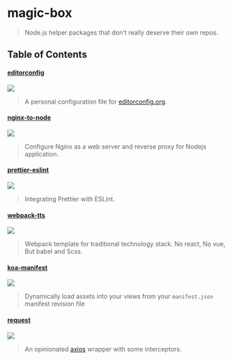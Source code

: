 # magic-box

> Node.js helper packages that don't really deserve their own repos.

## Table of Contents

#### [editorconfig](./packages/editorconfig)

[![](https://img.shields.io/badge/version-v1.0.0-brightgreen.svg)](./packages/editorconfig)

> A personal configuration file for [editorconfig.org](http://editorconfig.org).

#### [nginx-to-node](./packages/nginx-to-node)

[![](https://img.shields.io/badge/version-v0.1.3-brightgreen.svg)](./packages/nginx-to-node)

> Configure Nginx as a web server and reverse proxy for Nodejs application.

#### [prettier-eslint](./packages/prettier-eslint)

[![](https://img.shields.io/badge/version-v0.2.0-brightgreen.svg)](./packages/prettier-eslint)

> Integrating Prettier with ESLint.

#### [webpack-tts](./packages/webpack-tts)

[![](https://img.shields.io/badge/version-v0.2.0-brightgreen.svg)](./packages/webpack-tts)

> Webpack template for traditional technology stack. No react, No vue, But babel and Scss.

#### [koa-manifest](./packages/koa-manifest)

[![](https://img.shields.io/badge/version-v0.1.0-brightgreen.svg)]()

> Dynamically load assets into your views from your `manifest.json` manifest revision file

#### [request](./packages/request)

[![](https://img.shields.io/badge/version-v0.1.1-brightgreen.svg)]()

> An opinionated [axios](https://github.com/axios/axios) wrapper with some interceptors.
